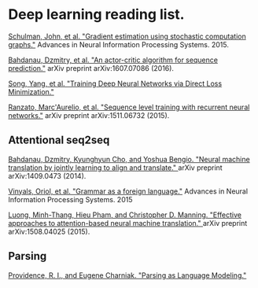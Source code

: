 # Deep learning reading list. 

[Schulman, John, et al. "Gradient estimation using stochastic computation graphs."](https://arxiv.org/pdf/1506.05254v3.pdf) Advances in Neural Information Processing Systems. 2015.

[Bahdanau, Dzmitry, et al. "An actor-critic algorithm for sequence prediction."](https://arxiv.org/pdf/1607.07086v2.pdf) arXiv preprint arXiv:1607.07086 (2016).

[Song, Yang, et al. "Training Deep Neural Networks via Direct Loss Minimization."](https://arxiv.org/pdf/1511.06411v2.pdf)

[Ranzato, Marc'Aurelio, et al. "Sequence level training with recurrent neural networks."](https://arxiv.org/pdf/1511.06732v7.pdf) arXiv preprint arXiv:1511.06732 (2015).

## Attentional seq2seq

[Bahdanau, Dzmitry, Kyunghyun Cho, and Yoshua Bengio. "Neural machine translation by jointly learning to align and translate." ](https://arxiv.org/abs/1409.0473) arXiv preprint arXiv:1409.0473 (2014).

[Vinyals, Oriol, et al. "Grammar as a foreign language."](https://papers.nips.cc/paper/5635-grammar-as-a-foreign-language.pdf) Advances in Neural Information Processing Systems. 2015

[Luong, Minh-Thang, Hieu Pham, and Christopher D. Manning. "Effective approaches to attention-based neural machine translation." ](https://arxiv.org/abs/1508.04025)arXiv preprint arXiv:1508.04025 (2015).

## Parsing

[Providence, R. I., and Eugene Charniak. "Parsing as Language Modeling."](http://cs.brown.edu/~dc65/papers/emnlp16.pdf)
